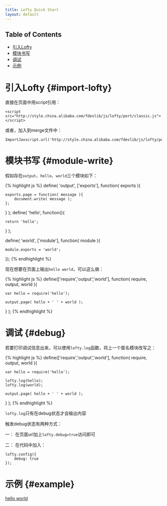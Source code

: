 ```yaml
---
title: Lofty Quick Start
layout: default
---
```


## Table of Contents

* [引入Lofty](#import-lofty)
* [模块书写](#module-write)
* [调试](#debug)
* [示例](#example)

# 引入Lofty {#import-lofty}

直接在页面中用script引用：

    <script src="http://style.china.alibaba.com/fdevlib/js/lofty/port/classic.js"></script>
    
或者，加入到merge文件中：

    ImportJavscript.url('http://style.china.alibaba.com/fdevlib/js/lofty/port/classic.js');

# 模块书写 {#module-write}

假如存在`output`、`hello`、`world`三个模块如下：

{% highlight js %}
define( 'output', ['exports'], function( exports ){
    
    exports.page = function( message ){
        document.write( message );
    };
} );
define( 'hello', function(){
    
    return 'hello';
} );

define( 'world', ['module'], function( module ){
    
    module.exports = 'world';
});
{% endhighlight %}

现在想要在页面上输出`hello world`，可以这么做：

{% highlight js %}
define(['require','output','world'], function( require, output, world ){
    
    var hello = require('hello');
    
    output.page( hello + ' ' + world );
} );
{% endhighlight %}

# 调试 {#debug}

若要打印调试信息出来，可以使用`lofty.log`函数，将上一个匿名模块改写之：

{% highlight js %}
define(['require','output','world'], function( require, output, world ){
    
    var hello = require('hello');
    
    lofty.log(hello);
    lofty.log(world);
    
    output.page( hello + ' ' + world );
} );
{% endhighlight %}

`lofty.log`只有在debug状态才会输出内容

触发debug状态有两种方式：

一： 在页面url加上`lofty.debug=true`访问即可

二： 在代码中加入：

    lofty.config({
        debug: true
    });
    
# 示例 {#example}

[hello world](/examples/hello-world/runner.html)
